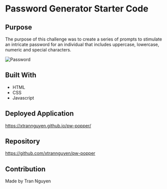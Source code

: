 # Password Generator Starter Code

## Purpose
The purpose of this challenge was to create a series of prompts to stimulate an
intricate password for an individual that includes uppercase, lowercase, numeric 
and special characters.

![Password](https://user-images.githubusercontent.com/78121078/112336905-da91c700-8c93-11eb-8682-04eb026bbc7c.png)


## Built With 
* HTML
* CSS
* Javascript

## Deployed Application
https://xtrannguyen.github.io/pw-popper/

## Repository
https://github.com/xtrannguyen/pw-popper

## Contribution
Made by Tran Nguyen